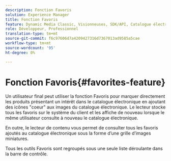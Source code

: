 ```yaml
---
description: Fonction Favoris
solution: Experience Manager
title: Fonction Favoris
feature: Dynamic Media Classic, Visionneuses, SDK/API, Catalogue électronique
role: Développeur, Professionnel
translation-type: tm+mt
source-git-commit: f6c97606d7a4209427316d7367013ad9585a5cae
workflow-type: tm+mt
source-wordcount: '95'
ht-degree: 0%

---
```



# Fonction Favoris{#favorites-feature}

Un utilisateur final peut utiliser la fonction Favoris pour marquer directement les produits présentant un intérêt dans le catalogue électronique en ajoutant des icônes &quot;coeur&quot; aux images du catalogue électronique. Le lecteur stocke tous les favoris sur le système du client et les affiche de nouveau lorsque le même utilisateur consulte à nouveau le catalogue électronique.

En outre, le lecteur de contenu vous permet de consulter tous les favoris ajoutés au catalogue électronique sous la forme d’une grille d’images miniatures.

Tous les outils Favoris sont regroupés sous une seule liste déroulante dans la barre de contrôle.
